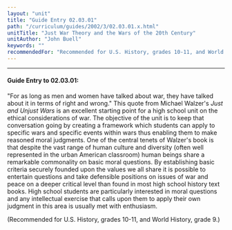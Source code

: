 ```yaml
---
layout: "unit"
title: "Guide Entry 02.03.01"
path: "/curriculum/guides/2002/3/02.03.01.x.html"
unitTitle: "Just War Theory and the Wars of the 20th Century"
unitAuthor: "John Buell"
keywords: ""
recommendedFor: "Recommended for U.S. History, grades 10-11, and World History, grade 9."
---
```

<body>
<hr/>
<h4>
Guide Entry to 02.03.01:
</h4>
<p>
"For as long as men and women have talked about war, they have talked about it in terms of right and wrong." This quote from Michael Walzer's
<i>
Just and Unjust Wars
</i>
is an excellent starting point for a high school unit on the ethical considerations of war. The objective of the unit is to keep that conversation going by creating a framework which students can apply to specific wars and specific events within wars thus enabling them to make reasoned moral judgments. One of the central tenets of Walzer's book is that despite the vast range of human culture and diversity (often well represented in the urban American classroom) human beings share a remarkable commonality on basic moral questions. By establishing basic criteria securely founded upon the values we all share it is possible to entertain questions and take defensible positions on issues of war and peace on a deeper critical level than found in most high school history text books. High school students are particularly interested in moral questions and any intellectual exercise that calls upon them to apply their own judgment in this area is usually met with enthusiasm.
</p>
<p>
(Recommended for U.S. History, grades 10-11, and World History, grade 9.)
</p>
</body>